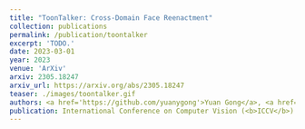 ```yaml
---
title: "ToonTalker: Cross-Domain Face Reenactment"
collection: publications
permalink: /publication/toontalker
excerpt: 'TODO.'
date: 2023-03-01
year: 2023
venue: 'ArXiv'
arxiv: 2305.18247
arxiv_url: https://arxiv.org/abs/2305.18247
teaser: ./images/toontalker.gif
authors: <a href='https://github.com/yuanygong'>Yuan Gong</a>, <a href='https://yzhang2016.github.io'>Yong Zhang</a>, <b>Xiaodong Cun</b>, <a href='https://feiiyin.github.io/'>Fei Yin</a>, <a href='https://sites.google.com/site/yanbofan0124/'>Yanbo Fan</a>, <a href='https://xuanwangvc.github.io/'>Xuan Wang</a>, Baoyuan Wu, and Yujiu Yang
publication: International Conference on Computer Vision (<b>ICCV</b>)
---
```


<!-- This paper is about the number 3. The number 4 is left for future work. -->

<!-- [Download paper here](http://academicpages.github.io/files/paper3.pdf) -->
